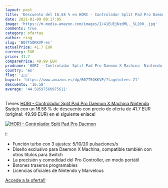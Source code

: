 ```yaml
---
layout: post
title: 'Descuento del 16.58 % en HORI - Controlador Split Pad Pro Daemon '
date: 2021-01-09 09:17:05
image: 'https://m.media-amazon.com/images/I/41EUEjNzdML._SL200_.jpg'
comments: true
category: ofertas
author: ring
slug: 'B07T5QKKVP-es'
actualPrice: 41.7 EUR
currency: EUR
price: 41.7
comparePrice: 49.99 EUR
prodname: 'HORI - Controlador Split Pad Pro Daemon X Machina  Nintendo Switch '
country: 'es'
flag: '🇪🇸'
buyurl: 'https://www.amazon.es/dp/B07T5QKKVP/?tag=tolees-21'
descuento: '16.58'
average: '44.58597560975611'
---
```


Tienes [HORI - Controlador Split Pad Pro Daemon X Machina  Nintendo Switch ](https://www.amazon.es/dp/B07T5QKKVP/?tag=tolees-21) con un 16.58 % de descuento con precio de oferta de 41.7 EUR (original: 49.99 EUR) en el siguiente enlace!

[![HORI - Controlador Split Pad Pro Daemon ](https://m.media-amazon.com/images/I/41EUEjNzdML._SL200_.jpg)](https://www.amazon.es/dp/B07T5QKKVP/?tag=tolees-21)

ℹ️:

- Función turbo con 3 ajustes: 5/10/20 pulsaciones/s
- Diseño exclusivo para Daemon X Machina, compatible también con otros títulos para Switch
- La precisión y comodidad del Pro Controller, en modo portátil
- Botones traseros programables
- Licencias oficiales de Nintendo y Marvelous

[Accede a la oferta!!](https://www.amazon.es/dp/B07T5QKKVP/?tag=tolees-21)
